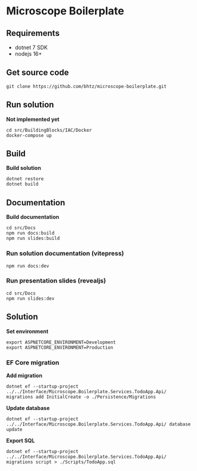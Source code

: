# Microscope Boilerplate

## Requirements

* dotnet 7 SDK
* nodejs 16+

## Get source code

```console
git clone https://github.com/bhtz/microscope-boilerplate.git
```

## Run solution

**Not implemented yet**
```console
cd src/BuildingBlocks/IAC/Docker
docker-compose up
```

## Build
**Build solution** 
```console
dotnet restore
dotnet build
```

## Documentation

**Build documentation**
```console
cd src/Docs
npm run docs:build
npm run slides:build
```

### Run solution documentation (vitepress)
```console
npm run docs:dev
```

### Run presentation slides (revealjs)
```console
cd src/Docs
npm run slides:dev
```

## Solution

**Set environment**
```console
export ASPNETCORE_ENVIRONMENT=Development
export ASPNETCORE_ENVIRONMENT=Production
```

### EF Core migration

**Add migration**
```console
dotnet ef --startup-project ../../Interface/Microscope.Boilerplate.Services.TodoApp.Api/ migrations add InitialCreate -o ./Persistence/Migrations
```
**Update database**
```console
dotnet ef --startup-project ../../Interface/Microscope.Boilerplate.Services.TodoApp.Api/ database update
```
**Export SQL**
```console
dotnet ef --startup-project ../../Interface/Microscope.Boilerplate.Services.TodoApp.Api/ migrations script > ./Scripts/TodoApp.sql
```
